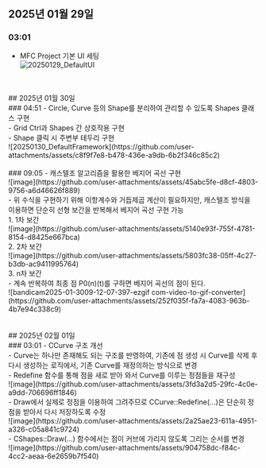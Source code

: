## 2025년 01월 29일</br>
### 03:01
- MFC Project 기본 UI 세팅</br>
![20250129_DefaultUI](https://github.com/user-attachments/assets/924f4d1e-40cd-4558-8198-0c79d5ae7f53)</br>
</br>
</br>
## 2025년 01월 30일</br>
### 04:51
- Circle, Curve 등의 Shape를 분리하여 관리할 수 있도록 Shapes 클래스 구현</br>
- Grid Ctrl과 Shapes 간 상호작용 구현</br>
- Shape 클릭 시 주변부 테두리 구현</br>
![20250130_DefaultFramework](https://github.com/user-attachments/assets/c8f9f7e8-b478-436e-a9db-6b2f346c85c2)</br>
</br>
### 09:05
- 캐스텔조 알고리즘을 활용한 베지어 곡선 구현</br>
![image](https://github.com/user-attachments/assets/45abc5fe-d8cf-4803-9756-a6d46626f889)</br>
- 위 수식을 구현하기 위해 이항계수와 거듭제곱 계산이 필요하지만, 캐스텔조 방식을 이용하면 단순히 선형 보간을 반복해서 베지어 곡선 구현 가능</br>
1. 1차 보간</br>
![image](https://github.com/user-attachments/assets/5140e93f-755f-4781-8154-d8425e667bca)</br>
2. 2차 보간</br>
![image](https://github.com/user-attachments/assets/5803fc38-05ff-4c27-b3db-ac9411995764)</br>
3. n차 보간</br>
- 계속 반복하여 최종 점 P0(n)(t)를 구하면 베지어 곡선의 점이 된다.</br>
![bandicam2025-01-3009-12-07-397-ezgif com-video-to-gif-converter](https://github.com/user-attachments/assets/252f035f-fa7a-4083-963b-4b7e94c338c9)</br>
</br>
</br>
## 2025년 02월 01일</br>
### 03:01
- CCurve 구조 개선</br>
- Curve는 하나만 존재해도 되는 구조를 반영하여, 기존에 점 생성 시 Curve를 삭제 후 다시 생성하는 로직에서, 기존 Curve를 재정의하는 방식으로 변경</br>
- Redefine 함수를 통해 점을 새로 받아 와서 Curve를 이루는 정점들을 재구성</br>
![image](https://github.com/user-attachments/assets/3fd3a2d5-29fc-4c0e-a9dd-706696ff1846)</br>
- Draw에서 실제로 정점을 이용하여 그려주므로 CCurve::Redefine(...)은 단순히 정점을 받아서 다시 저장하도록 수정 </br>
![image](https://github.com/user-attachments/assets/2a25ae23-611a-4951-a326-c05a841c9724)</br>
- CShapes::Draw(...) 함수에서는 점이 커브에 가리지 않도록 그리는 순서를 변경</br>
![image](https://github.com/user-attachments/assets/904758dc-f84c-4cc2-aeaa-6e2659b7f540)</br>
